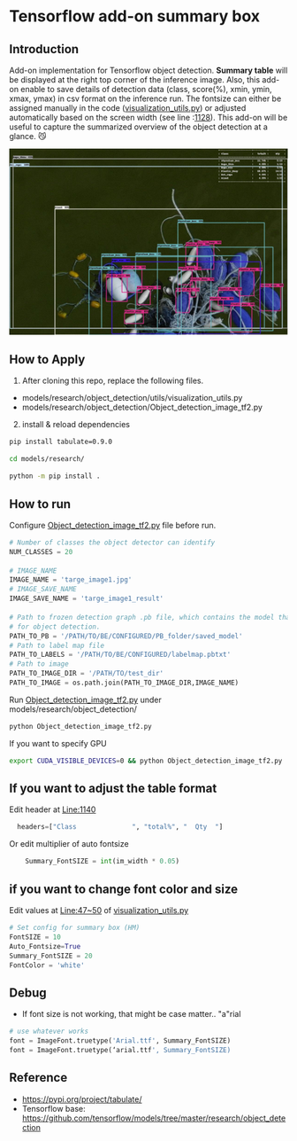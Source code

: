 
# Tensorflow add-on summary box

## Introduction
Add-on implementation for Tensorflow object detection. **Summary table** will be displayed at the right top corner of the inference image. Also, this add-on enable to save details of detection data (class, score(%), xmin, ymin, xmax, ymax) in csv format on the inference run. The fontsize can either be assigned manually in the code ([visualization_utils.py](visualization_utils.py#L47-L50)) or adjusted automatically based on the screen width (see line :[1128](visualization_utils.py#L1128)). This add-on will be useful to capture the summarized overview of the object detection at a glance. 😼 </br>

![picture](screenshot/screenshot.png)</br>

## How to Apply

1. After cloning this repo, replace the following files.
- models/research/object_detection/utils/visualization_utils.py
- models/research/object_detection/Object_detection_image_tf2.py

2. install & reload dependencies
```bash
pip install tabulate=0.9.0
```
```bash
cd models/research/
```
```bash
python -m pip install .
```

## How to run
Configure [Object_detection_image_tf2.py](Object_detection_image_tf2.py) file before run.
```python
# Number of classes the object detector can identify
NUM_CLASSES = 20

# IMAGE_NAME
IMAGE_NAME = 'targe_image1.jpg'
# IMAGE_SAVE_NAME
IMAGE_SAVE_NAME = 'targe_image1_result'

# Path to frozen detection graph .pb file, which contains the model that is used
# for object detection.
PATH_TO_PB = '/PATH/TO/BE/CONFIGURED/PB_folder/saved_model'
# Path to label map file
PATH_TO_LABELS = '/PATH/TO/BE/CONFIGURED/labelmap.pbtxt'
# Path to image
PATH_TO_IMAGE_DIR = '/PATH/TO/test_dir'
PATH_TO_IMAGE = os.path.join(PATH_TO_IMAGE_DIR,IMAGE_NAME)
```

Run [Object_detection_image_tf2.py](Object_detection_image_tf2.py) under models/research/object_detection/ 
```bash
python Object_detection_image_tf2.py
```
If you want to specify GPU
```bash
export CUDA_VISIBLE_DEVICES=0 && python Object_detection_image_tf2.py
```

## If you want to adjust the table format
Edit header at [Line:1140](visualization_utils.py#L1140)
```python
  headers=["Class              ", "total%", "  Qty  "]
```
Or edit multiplier of auto fontsize
```python
    Summary_FontSIZE = int(im_width * 0.05)
```

## if you want to change font color and size
Edit values at [Line:47~50](visualization_utils.py#L47-L50) of [visualization_utils.py](visualization_utils.py)
```python
# Set config for summary box (HM)
FontSIZE = 10
Auto_Fontsize=True
Summary_FontSIZE = 20
FontColor = 'white'
```

## Debug
- If font size is not working, that might be case matter.. "a"rial
```python
# use whatever works
font = ImageFont.truetype('Arial.ttf', Summary_FontSIZE)
font = ImageFont.truetype(‘arial.ttf', Summary_FontSIZE)
```

## Reference
- https://pypi.org/project/tabulate/
- Tensorflow base: https://github.com/tensorflow/models/tree/master/research/object_detection

